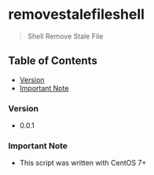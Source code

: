 # removestalefileshell
> Shell Remove Stale File

## Table of Contents
* [Version](#version)
* [Important Note](#important-note)

### Version
* 0.0.1

### **Important Note**
* This script was written with CentOS 7+
